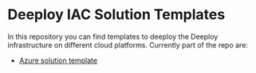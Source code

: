 # Deeploy IAC Solution Templates

In this repository you can find templates to deeploy the Deeploy infrastructure on different cloud platforms. Currently part of the repo are:

* [Azure solution template](./azure/README.md)
